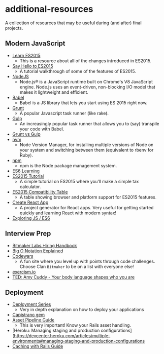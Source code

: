 # additional-resources
A collection of resources that may be useful during (and after) final projects.





## Modern JavaScript
* [Learn ES2015](https://babeljs.io/docs/learn-es2015/)
  * This is a resource about all of the changes introduced in ES2015.
* [Say Hello to ES2015](https://tutor.mantrajs.com/say-hello-to-ES2015/introduction)
  * A tutorial walkthrough of some of the features of ES2015.
* [NodeJS](https://nodejs.org/en/)
  * Node.js® is a JavaScript runtime built on Chrome's V8 JavaScript engine. Node.js uses an event-driven, non-blocking I/O model that makes it lightweight and efficient.
* [Babel](https://babeljs.io/)
  * Babel is a JS library that lets you start using ES 2015 right now.
* [Grunt](http://gruntjs.com/)
  * A popular Javascript task runner (like rake).
* [Gulp](http://gulpjs.com/)
  * An increasingly popular task runner that allows you to (say) transpile your code with Babel.
* [Grunt vs Gulp](https://medium.com/@preslavrachev/gulp-vs-grunt-why-one-why-the-other-f5d3b398edc4#.1urfttu9k)
* [nvm](https://github.com/creationix/nvm)
  * Node Version Manager, for installing multiple versions of Node on your system and switching between them (equivalent to rbenv for Ruby).
* [npm](https://docs.npmjs.com/getting-started/what-is-npm)
  * npm is the Node package management system.
* [ES6 Learning](https://github.com/ericdouglas/ES6-Learning)
* [ES2015 Tutorial](http://ccoenraets.github.io/es6-tutorial/)
  * A simple tutorial on ES2015 where you'll make a simple tax calculator.
* [ES2015 Compatibility Table](http://kangax.github.io/compat-table/es6/)
  * A table showing browser and platform support for ES2015 features.
* [Create React App](https://facebook.github.io/react/blog/2016/07/22/create-apps-with-no-configuration.html)
  * A project generator for React apps. Very useful for getting started quickly and learning React with modern syntax!
* [Exploring JS / ES6](http://exploringjs.com/es6/index.html)



## Interview Prep
* [Bitmaker Labs Hiring Handbook](https://s3.amazonaws.com/bitmakerhq/resources/hiring-handbook.pdf)
* [Big O Notation Explained](https://www.interviewcake.com/article/java/big-o-notation-time-and-space-complexity)
* [Codewars](http://codewars.com/)
  * A fun site where you level up with points through code challenges. Choose Clan `Bitmaker` to be on a list with everyone else!
* [exercism.io](http://exercism.io/)
* [TED: Amy Cuddy - Your body language shapes who you are](http://www.ted.com/talks/amy_cuddy_your_body_language_shapes_who_you_are.html)


## Deployment

* [Deployment Series](http://vladigleba.com/blog/topics/deployment-series/)
  * Very in depth explanation on how to deploy your applications
* [Capistrano gem](https://github.com/capistrano/capistrano)
* [Asset Pipeline Guide](http://guides.rubyonrails.org/asset_pipeline.html#in-production)
  * This is very important! Know your Rails asset handling.
* [Heroku: Managing staging and production configurations](https://devcenter.heroku.com/articles/multiple-environments#managing-staging-and-production-configurations
* [Caching with Rails Guide](http://guides.rubyonrails.org/caching_with_rails.html)
